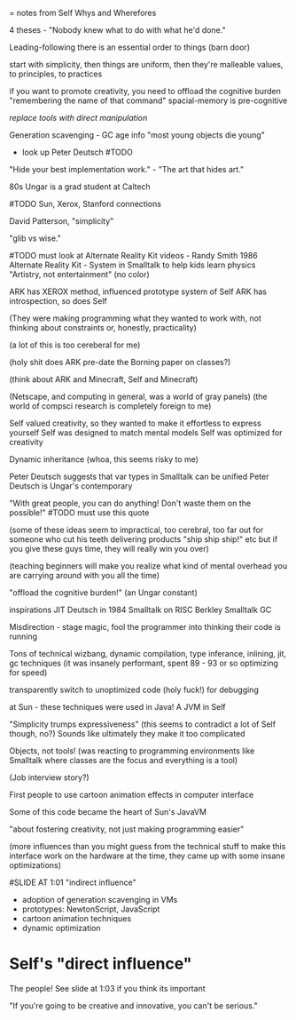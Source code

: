 = notes from Self Whys and Wherefores

4 theses - "Nobody knew what to do with what he'd done."

Leading-following
  there is an essential order to things
  (barn door)

start with simplicity, then things are uniform, then they're malleable
values, to principles, to practices

if you want to promote creativity, you need to offload the cognitive burden
"remembering the name of that command" spacial-memory is pre-cognitive

*replace tools with direct manipulation*

Generation scavenging - GC age info
  "most young objects die young"
  - look up Peter Deutsch #TODO

"Hide your best implementation work." - "The art that hides art."

80s Ungar is a grad student at Caltech

#TODO Sun, Xerox, Stanford connections

David Patterson, "simplicity"

"glib vs wise."

#TODO must look at Alternate Reality Kit videos - Randy Smith
1986 Alternate Reality Kit - System in Smalltalk to help kids learn physics
"Artistry, not entertainment"
(no color)

ARK has XEROX method, influenced prototype system of Self
ARK has introspection, so does Self

(They were making programming what they wanted to work with, not thinking about constraints or, honestly, practicality)

(a lot of this is too cereberal for me)

(holy shit does ARK pre-date the Borning paper on classes?)

(think about ARK and Minecraft, Self and Minecraft)

(Netscape, and computing in general, was a world of gray panels)
(the world of compsci research is completely foreign to me)

Self valued creativity, so they wanted to make it effortless to express yourself
  Self was designed to match mental models
  Self was optimized for creativity

Dynamic inheritance (whoa, this seems risky to me)

Peter Deutsch suggests that var types in Smalltalk can be unified
Peter Deutsch is Ungar's contemporary

"With great people, you can do anything! Don't waste them on the possible!"
#TODO must use this quote

(some of these ideas seem to impractical, too cerebral, too far out for someone who cut his teeth delivering products
"ship ship ship!" etc
but if you give these guys time, they will really win you over)

(teaching beginners will make you realize what kind of mental overhead you are carrying around with you all the time)

"offload the cognitive burden!" (an Ungar constant)

inspirations
JIT Deutsch in 1984
Smalltalk on RISC
Berkley Smalltalk GC

Misdirection - stage magic, fool the programmer into thinking their code is running

Tons of technical wizbang, dynamic compilation, type inferance, inlining, jit, gc techniques
(it was insanely performant, spent 89 - 93 or so optimizing for speed)

transparently switch to unoptimized code (holy fuck!) for debugging

at Sun - these techniques were used in Java! A JVM in Self

"Simplicity trumps expressiveness" (this seems to contradict a lot of Self though, no?)
  Sounds like ultimately they make it too complicated

Objects, not tools!
(was reacting to programming environments like Smalltalk where classes are the focus and everything is a tool)

(Job interview story?)

First people to use cartoon animation effects in  computer interface

Some of this code became the heart of Sun's JavaVM

"about fostering creativity, not just making programming easier"

(more influences than you might guess from the technical stuff
to make this interface work on the hardware at the time, they came up with some insane optimizations)


#SLIDE AT 1:01 "indirect influence"
- adoption of generation scavenging in VMs
- prototypes: NewtonScript, JavaScript
- cartoon animation techniques
- dynamic optimization

# Self's "direct influence"
The people! See slide at 1:03 if you think its important

"If you're going to be creative and innovative, you can't be serious."



